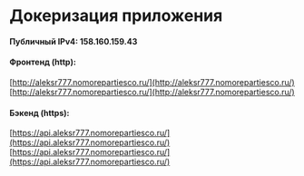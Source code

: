 # Докеризация приложения

#### Публичный IPv4: 158.160.159.43

#### Фронтенд (http):
[http://aleksr777.nomorepartiesco.ru/](http://aleksr777.nomorepartiesco.ru/)
[http://aleksr777.nomorepartiesco.ru/](http://aleksr777.nomorepartiesco.ru/)

#### Бэкенд (https):
[https://api.aleksr777.nomorepartiesco.ru/](https://api.aleksr777.nomorepartiesco.ru/)
[https://api.aleksr777.nomorepartiesco.ru/](https://api.aleksr777.nomorepartiesco.ru/)